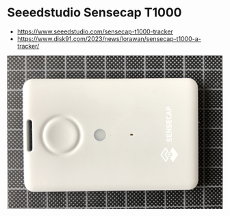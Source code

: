 # Seeedstudio Sensecap T1000 

* https://www.seeedstudio.com/sensecap-t1000-tracker
* https://www.disk91.com/2023/news/lorawan/sensecap-t1000-a-tracker/

![SenseCap T1000](images/sensecap-t1000-01.jpg)
